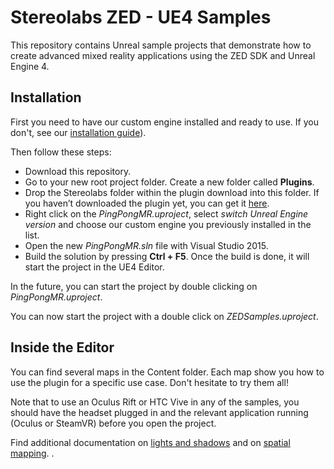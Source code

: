 ﻿# Stereolabs ZED - UE4 Samples

This repository contains Unreal sample projects that demonstrate how to create advanced mixed reality applications using the ZED SDK and Unreal Engine 4.

## Installation

First you need to have our custom engine installed and ready to use. If you don't, see our [installation guide](https://docs.stereolabs.com/mixed-reality/unreal/getting-started/)).

Then follow these steps:
- Download this repository.
- Go to your new root project folder. Create a new folder called **Plugins**.
- Drop the Stereolabs folder within the plugin download into this folder. If you haven’t downloaded the plugin yet, you can get it [here](https://github.com/stereolabs/zed-unreal-plugin).
- Right click on the *PingPongMR.uproject*, select *switch Unreal Engine version* and choose our custom engine you previously installed in the list.
- Open the new *PingPongMR.sln* file with Visual Studio 2015.
- Build the solution by pressing **Ctrl + F5**. Once the build is done, it will start the project in the UE4 Editor. 

In the future, you can start the project by double clicking on *PingPongMR.uproject*.

You can now start the project with a double click on *ZEDSamples.uproject*.

## Inside the Editor

You can find several maps in the Content folder. Each map show you how to use the plugin for a specific use case. Don't hesitate to try them all!

Note that to use an Oculus Rift or HTC Vive in any of the samples, you should have the headset plugged in and the relevant application running (Oculus or SteamVR) before you open the project. 

Find additional documentation  on [lights and shadows](https://docs.stereolabs.com/mixed-reality/unreal/lighting/) and on [spatial mapping](https://docs.stereolabs.com/mixed-reality/unreal/spatial-mapping/).
.